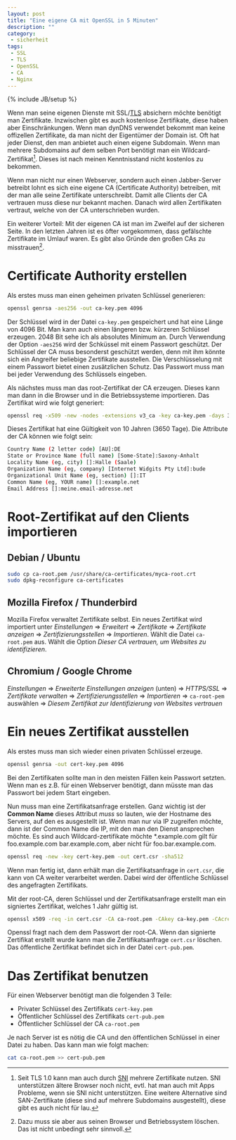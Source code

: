 ```yaml
---
layout: post
title: "Eine eigene CA mit OpenSSL in 5 Minuten"
description: ""
category: 
 - sicherheit
tags:
 - SSL
 - TLS
 - OpenSSL
 - CA
 - Nginx
---
```

{% include JB/setup %}

Wenn man seine eigenen Dienste mit SSL/[TLS] absichern möchte benötigt man Zertifikate. Inzwischen
gibt es auch kostenlose Zertifikate, diese haben aber Einschränkungen. Wenn man dynDNS verwendet bekommt
man keine offizellen Zertifikate, da man nicht der Eigentümer der Domain ist. Oft hat jeder Dienst, den man
anbietet auch einen eigene Subdomain. Wenn man mehrere Subdomains auf dem selben Port benötigt man ein
Wildcard-Zertifikat[^1]. Dieses ist nach meinen Kenntnisstand nicht kostenlos zu bekommen.

Wenn man nicht nur einen Webserver, sondern auch einen Jabber-Server betreibt lohnt es sich eine eigene
CA (Certificate Authority) betreiben, mit der man alle seine Zertifikate unterschreibt. Damit alle Clients
der CA vertrauen muss diese nur bekannt machen. Danach wird allen Zertifikaten vertraut, welche von der CA
unterschrieben wurden.

Ein weiterer Vorteil: Mit der eigenen CA ist man im Zweifel auf der sicheren Seite. In den letzten Jahren
ist es öfter vorgekommen, dass gefälschte Zertifikate im Umlauf waren. Es gibt also Gründe den großen
CAs zu misstrauen[^2].

# Certificate Authority erstellen

Als erstes muss man einen geheimen privaten Schlüssel generieren:

``` sh
openssl genrsa -aes256 -out ca-key.pem 4096
```

Der Schlüssel wird in der Datei `ca-key.pem` gespeichert und hat eine Länge von 4096 Bit. Man kann auch einen
längeren bzw. kürzeren Schlüssel erzeugen. 2048 Bit sehe ich als absolutes Minimum an. Durch Verwendung der
Option `-aes256` wird der Schküssel mit einem Passwort geschützt. Der Schlüssel der CA muss besonderst 
geschützt werden, denn mit ihm könnte sich ein Angreifer beliebige Zertifikate ausstellen. Die Verschlüsselung
mit einem Passwort bietet einen zusätzlichen Schutz. Das Passwort muss man bei jeder Verwendung des Schlüssels
eingeben.


Als nächstes muss man das root-Zertifikat der CA erzeugen. Dieses kann man dann in die Browser und in die
Betriebssysteme importieren. Das Zertifikat wird wie folgt generiert:

``` sh
openssl req -x509 -new -nodes -extensions v3_ca -key ca-key.pem -days 3650 -out ca-root.pem -sha512
```

Dieses Zertifikat hat eine Gültigkeit von 10 Jahren (3650 Tage). Die Attribute der CA können wie folgt sein:

``` sh
Country Name (2 letter code) [AU]:DE
State or Province Name (full name) [Some-State]:Saxony-Anhalt
Locality Name (eg, city) []:Halle (Saale)
Organization Name (eg, company) [Internet Widgits Pty Ltd]:bude
Organizational Unit Name (eg, section) []:IT
Common Name (eg, YOUR name) []:example.net
Email Address []:meine.email-adresse.net
``` 

# Root-Zertifikat auf den Clients importieren


## Debian / Ubuntu

``` sh
sudo cp ca-root.pem /usr/share/ca-certificates/myca-root.crt
sudo dpkg-reconfigure ca-certificates
```

## Mozilla Firefox / Thunderbird

Mozilla Firefox verwaltet Zertifikate selbst. Ein neues Zertifikat wird importiert unter *Einstellungen* => *Erweitert* => *Zertifikate* => *Zertifikate anzeigen* => *Zertifizierungsstellen* => *Importieren*. Wählt die Datei `ca-root.pem` aus. Wählt die Option *Dieser CA vertrauen, um Websites zu identifizieren*.

## Chromium / Google Chrome

*Einstellungen* => *Erweiterte Einstellungen anzeigen* (unten) => *HTTPS/SSL* => *Zertifikate verwalten* => *Zertifizierungsstellen* => *Importieren* => `ca-root-pem` auswählen => *Diesem Zertifikat zur Identifizierung von Websites vertrauen*


# Ein neues Zertifikat ausstellen

Als erstes muss man sich wieder einen privaten Schlüssel erzeuge.

``` sh
openssl genrsa -out cert-key.pem 4096
```

Bei den Zertifikaten sollte man in den meisten Fällen kein Passwort setzten. Wenn man es z.B. für einen Webserver benötigt,
dann müsste man das Passwort bei jedem Start eingeben.

Nun muss man eine Zertifikatsanfrage erstellen. Ganz wichtig ist der __Common Name__ dieses Attribut *muss* so lauten, wie der Hostname
des Servers, auf den es ausgestellt ist. Wenn man nur via IP zugreifen möchte, dann ist der Common Name die IP, mit den man den Dienst
ansprechen möchte. Es sind auch Wildcard-zertifikate möchte *.example.com gilt für foo.example.com bar.example.com, aber nicht für foo.bar.example.com.


``` sh
openssl req -new -key cert-key.pem -out cert.csr -sha512
```

Wenn man fertig ist, dann erhält man die Zertifikatsanfrage in `cert.csr`, die kann von CA weiter verarbeitet werden. Dabei wird der öffentliche
Schlüssel des angefragten Zertifikats. 


Mit der root-CA, deren Schlüssel und der Zertifikatsanfrage erstellt man ein signiertes Zertifikat, welches 1 Jahr gültig ist.

```sh
openssl x509 -req -in cert.csr -CA ca-root.pem -CAkey ca-key.pem -CAcreateserial -out cert-pub.pem -days 365 -sha512
```

Openssl fragt nach dem dem Passwort der root-CA. Wenn dan signierte Zertifikat erstellt wurde kann man die Zertifikatsanfrage `cert.csr` löschen. 
Das öffentliche Zertifikat befindet sich in der Datei `cert-pub.pem`.


# Das Zertifikat benutzen

Für einen Webserver benötigt man die folgenden 3 Teile:

- Privater Schlüssel des Zertifikats `cert-key.pem`
- Öffentlicher Schlüssel des Zertifikats `cert-pub.pem`
- Öffentlicher Schlüssel der CA `ca-root.pem`

Je nach Server ist es nötig die CA und den öffentlichen Schlüssel in einer Datei zu haben. Das kann man wie folgt machen:

``` sh
cat ca-root.pem >> cert-pub.pem
```


[^1]: Seit TLS 1.0 kann man auch durch [SNI] mehrere Zertifikate nutzen. SNI unterstützen ältere Browser noch nicht, evtl. hat man auch mit Apps Probleme,
wenn sie SNI nicht unterstützen. Eine weitere Alternative sind SAN-Zertifikate (diese sind auf mehrere Subdomains ausgestellt), diese gibt es auch nicht für lau.

[^2]: Dazu muss sie aber aus seinen Browser und Betriebssystem löschen. Das ist nicht unbedingt sehr sinnvoll.

[TLS]: https://de.wikipedia.org/wiki/Transport_Layer_Security
[SNI]: https://de.wikipedia.org/wiki/Server_Name_Indication
